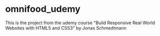﻿# omnifood_udemy

This is the project from the udemy course "Build Responsive Real World Websites with HTML5 and CSS3" by Jonas Schmedtmann
